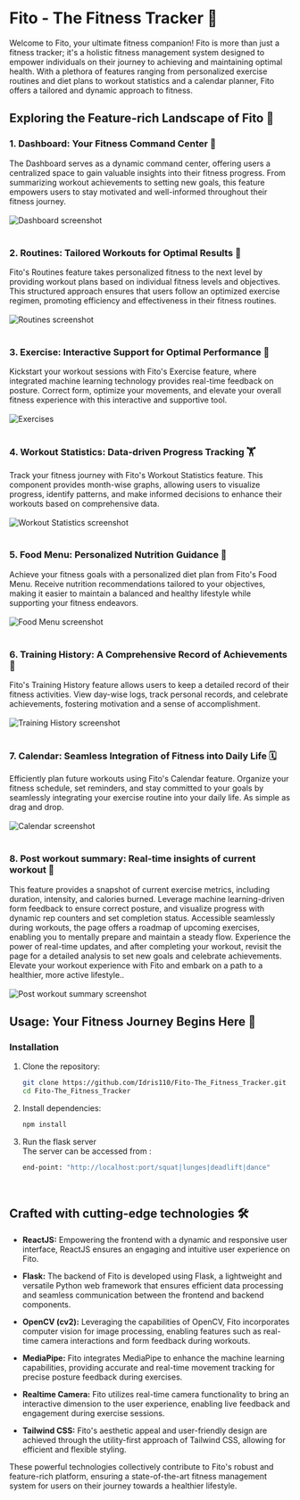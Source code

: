 # Fito - The Fitness Tracker 🚀

Welcome to Fito, your ultimate fitness companion! Fito is more than just a fitness tracker; it's a holistic fitness management system designed to empower individuals on their journey to achieving and maintaining optimal health. With a plethora of features ranging from personalized exercise routines and diet plans to workout statistics and a calendar planner, Fito offers a tailored and dynamic approach to fitness.

## Exploring the Feature-rich Landscape of Fito 🌟

### 1. Dashboard: Your Fitness Command Center 🏅
The Dashboard serves as a dynamic command center, offering users a centralized space to gain valuable insights into their fitness progress. From summarizing workout achievements to setting new goals, this feature empowers users to stay motivated and well-informed throughout their fitness journey.\
<br>
![Dashboard screenshot](./src/images/readme/Screenshot%20(11).png)
<br>
<br>

### 2. Routines: Tailored Workouts for Optimal Results 📆
Fito's Routines feature takes personalized fitness to the next level by providing workout plans based on individual fitness levels and objectives. This structured approach ensures that users follow an optimized exercise regimen, promoting efficiency and effectiveness in their fitness routines.\
<br>
![Routines screenshot](./src/images/readme/Screenshot%20(8).png)
<br>
<br>

### 3. Exercise: Interactive Support for Optimal Performance 💪
Kickstart your workout sessions with Fito's Exercise feature, where integrated machine learning technology provides real-time feedback on posture. Correct form, optimize your movements, and elevate your overall fitness experience with this interactive and supportive tool.\
<br>
![Exercises](./src/images/readme/exercises.gif)
<br>
<br>

### 4. Workout Statistics: Data-driven Progress Tracking 🏋️
Track your fitness journey with Fito's Workout Statistics feature. This component provides month-wise graphs, allowing users to visualize progress, identify patterns, and make informed decisions to enhance their workouts based on comprehensive data.\
<br>
![Workout Statistics screenshot](./src/images/readme/Screenshot%20(14).png)
<br>
<br>

### 5. Food Menu: Personalized Nutrition Guidance 🥗
Achieve your fitness goals with a personalized diet plan from Fito's Food Menu. Receive nutrition recommendations tailored to your objectives, making it easier to maintain a balanced and healthy lifestyle while supporting your fitness endeavors.\
<br>
![Food Menu screenshot](./src/images/readme/Screenshot%20(16).png)
<br>
<br>

### 6. Training History: A Comprehensive Record of Achievements 💪
Fito's Training History feature allows users to keep a detailed record of their fitness activities. View day-wise logs, track personal records, and celebrate achievements, fostering motivation and a sense of accomplishment.\
<br>
![Training History screenshot](./src/images/readme/Screenshot%20(17).png)
<br>
<br>

### 7. Calendar: Seamless Integration of Fitness into Daily Life 🗓️
Efficiently plan future workouts using Fito's Calendar feature. Organize your fitness schedule, set reminders, and stay committed to your goals by seamlessly integrating your exercise routine into your daily life. As simple as drag and drop.\
<br>
![Calendar screenshot](./src/images/readme/Screenshot%20(19).png)
<br>
<br>

### 8. Post workout summary: Real-time insights of current workout 🏅
This feature provides a snapshot of current exercise metrics, including duration, intensity, and calories burned. Leverage machine learning-driven form feedback to ensure correct posture, and visualize progress with dynamic rep counters and set completion status. Accessible seamlessly during workouts, the page offers a roadmap of upcoming exercises, enabling you to mentally prepare and maintain a steady flow. Experience the power of real-time updates, and after completing your workout, revisit the page for a detailed analysis to set new goals and celebrate achievements. Elevate your workout experience with Fito and embark on a path to a healthier, more active lifestyle..\
<br>
![Post workout summary screenshot](./src/images/readme/Screenshot%20(20).png)
<br>

## Usage: Your Fitness Journey Begins Here 🚀

### Installation
1. Clone the repository:
   ```bash
   git clone https://github.com/Idris110/Fito-The_Fitness_Tracker.git
   cd Fito-The_Fitness_Tracker
   ```
2. Install dependencies:
   ```bash
   npm install
   ```
3. Run the flask server<br>
   The server can be accessed from :
   ```bash
   end-point: "http://localhost:port/squat|lunges|deadlift|dance"
   ```

<br>

## Crafted with cutting-edge technologies 🛠️

- **ReactJS:** Empowering the frontend with a dynamic and responsive user interface, ReactJS ensures an engaging and intuitive user experience on Fito.

- **Flask:** The backend of Fito is developed using Flask, a lightweight and versatile Python web framework that ensures efficient data processing and seamless communication between the frontend and backend components.

- **OpenCV (cv2):** Leveraging the capabilities of OpenCV, Fito incorporates computer vision for image processing, enabling features such as real-time camera interactions and form feedback during workouts.

- **MediaPipe:** Fito integrates MediaPipe to enhance the machine learning capabilities, providing accurate and real-time movement tracking for precise posture feedback during exercises.

- **Realtime Camera:** Fito utilizes real-time camera functionality to bring an interactive dimension to the user experience, enabling live feedback and engagement during exercise sessions.

- **Tailwind CSS:** Fito's aesthetic appeal and user-friendly design are achieved through the utility-first approach of Tailwind CSS, allowing for efficient and flexible styling.

These powerful technologies collectively contribute to Fito's robust and feature-rich platform, ensuring a state-of-the-art fitness management system for users on their journey towards a healthier lifestyle.
